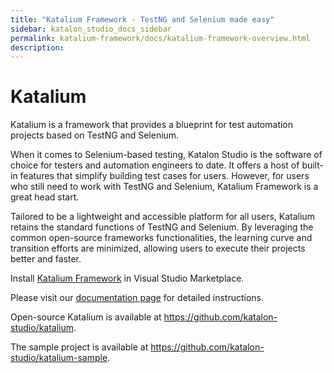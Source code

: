 ```yaml
---
title: "Katalium Framework - TestNG and Selenium made easy" 
sidebar: katalon_studio_docs_sidebar
permalink: katalium-framework/docs/katalium-framework-overview.html 
description:
---
```


# Katalium

Katalium is a framework that provides a blueprint for test automation projects based on TestNG and Selenium.

When it comes to Selenium-based testing, Katalon Studio is the software of choice for testers and automation engineers to date. It offers a host of built-in features that simplify building test cases for users. However, for users who still need to work with TestNG and Selenium, Katalium Framework is a great head start.

Tailored to be a lightweight and accessible platform for all users, Katalium retains the standard functions of TestNG and Selenium. By leveraging the common open-source frameworks functionalities, the learning curve and transition efforts are minimized, allowing users to execute their projects better and faster.

Install [Katalium Framework](https://marketplace.visualstudio.com/items?itemName=katalon-llc.katalium) in Visual Studio Marketplace.

Please visit our [documentation page](https://docs.katalon.com/katalium-framework/docs/katalium-framework-get-started-vscode.html) for detailed instructions.

Open-source Katalium is available at https://github.com/katalon-studio/katalium.

The sample project is available at https://github.com/katalon-studio/katalium-sample.

